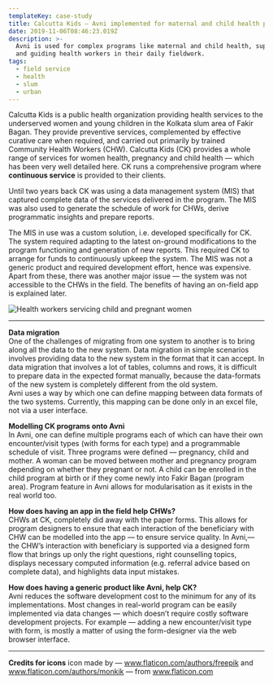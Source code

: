 ```yaml
---
templateKey: case-study
title: Calcutta Kids — Avni implemented for maternal and child health program
date: 2019-11-06T08:46:23.019Z
description: >-
  Avni is used for complex programs like maternal and child health, supporting
  and guiding health workers in their daily fieldwork.
tags:
  - field service
  - health
  - slum
  - urban
---
```

Calcutta Kids is a public health organization providing health services to the underserved women and young children in the Kolkata slum area of Fakir Bagan. They provide preventive services, complemented by effective curative care when required, and carried out primarily by trained Community Health Workers (CHW). Calcutta Kids (CK) provides a whole range of services for women health, pregnancy and child health — which has been very well detailed here. CK runs a comprehensive program where **continuous service** is provided to their clients.

Until two years back CK was using a data management system (MIS) that captured complete data of the services delivered in the program. The MIS was also used to generate the schedule of work for CHWs, derive programmatic insights and prepare reports.

The MIS in use was a custom solution, i.e. developed specifically for CK. The system required adapting to the latest on-ground modifications to the program functioning and generation of new reports. This required CK to arrange for funds to continuously upkeep the system. The MIS was not a generic product and required development effort, hence was expensive. Apart from these, there was another major issue — the system was not accessible to the CHWs in the field. The benefits of having an on-field app is explained later.

![](/img/ck-case-study.png "Health workers servicing child and pregnant women")

****

**Data migration**\
One of the challenges of migrating from one system to another is to bring along all the data to the new system. Data migration in simple scenarios involves providing data to the new system in the format that it can accept. In data migration that involves a lot of tables, columns and rows, it is difficult to prepare data in the expected format manually, because the data-formats of the new system is completely different from the old system.\
Avni uses a way by which one can define mapping between data formats of the two systems. Currently, this mapping can be done only in an excel file, not via a user interface.

**Modelling CK programs onto Avni**\
In Avni, one can define multiple programs each of which can have their own encounter/visit types (with forms for each type) and a programmable schedule of visit. Three programs were defined — pregnancy, child and mother. A woman can be moved between mother and pregnancy program depending on whether they pregnant or not. A child can be enrolled in the child program at birth or if they come newly into Fakir Bagan (program area). Program feature in Avni allows for modularisation as it exists in the real world too.

**How does having an app in the field help CHWs?**\
CHWs at CK, completely did away with the paper forms. This allows for program designers to ensure that each interaction of the beneficiary with CHW can be modelled into the app — to ensure service quality. In Avni,— the CHW’s interaction with beneficiary is supported via a designed form flow that brings up only the right questions, right counselling topics, displays necessary computed information (e.g. referral advice based on complete data), and highlights data input mistakes.

**How does having a generic product like Avni, help CK?**\
Avni reduces the software development cost to the minimum for any of its implementations. Most changes in real-world program can be easily implemented via data changes — which doesn’t require costly software development projects. For example — adding a new encounter/visit type with form, is mostly a matter of using the form-designer via the web browser interface.

****

**Credits for icons**
icon made by — www.flaticon.com/authors/freepik and www.flaticon.com/authors/monkik — from www.flaticon.com
